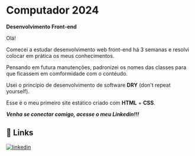 # Computador 2024

**Desenvolvimento Front-end**

Olá!

Comecei a estudar desenvolvimento web front-end há 3 semanas e resolvi colocar em prática os meus conhecimentos.

Pensando em futura manutenções, padronizei os nomes das classes para que ficassem em comformidade com o contéudo.

Usei o princípio de desenvolvimento de software **DRY** (don't repeat yourself).

Esse é o meu primeiro site estático criado com **HTML** + **CSS**. 

***Venha se conectar comigo, acesse o meu Linkedin!!!***

## 🔗 Links

[![linkedin](https://img.shields.io/badge/linkedin-0A66C2?style=for-the-badge&logo=linkedin&logoColor=white)](https://www.linkedin.com/in/kauangalindo/)
